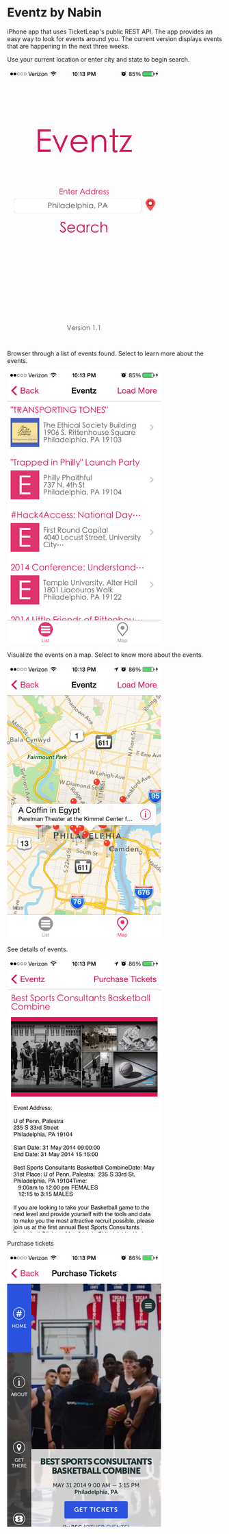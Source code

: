 Eventz by Nabin
======

iPhone app that uses TicketLeap's public REST API. The app provides an easy way to look for events around you. The current version displays events that are happening in the next three weeks.


Use your current location or enter city and state to begin search.

![alt tag](/photo1.PNG)


Browser through a list of events found. Select to learn more about the events.

![alt tag](photo2.PNG)


Visualize the events on a map. Select to know more about the events.

![alt tag](photo3.PNG)


See details of events.

![alt tag](photo4.PNG)


Purchase tickets

![alt tag](photo5.PNG)

